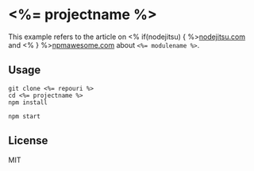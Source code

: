 # <%= projectname %>

This example refers to the article on <% if(nodejitsu) { %>[nodejitsu.com](http://blog.nodejitsu.com/) and <% } %>[npmawesome.com](<%= articleuri %>) about `<%= modulename %>`.

## Usage

    git clone <%= repouri %>
    cd <%= projectname %>
    npm install

    npm start

## License

MIT
